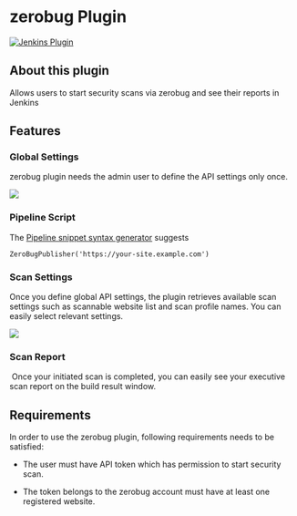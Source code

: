 zerobug Plugin
====================

[![Jenkins Plugin](https://img.shields.io/jenkins/plugin/v/zerobug.svg?color=red)](https://plugins.jenkins.io/zerobug)

## About this plugin

Allows users to start security scans via zerobug and see their
reports in Jenkins 

## Features

### Global Settings

zerobug plugin needs the admin user to define the API settings
only once.

![](wiki/global_config.png)

### Pipeline Script

The [Pipeline snippet syntax generator](https://www.jenkins.io/redirect/pipeline-snippet-generator) suggests

```
ZeroBugPublisher('https://your-site.example.com')
```

### Scan Settings

Once you define global API settings, the plugin retrieves available
scan settings such as scannable website list and scan profile names. You
can easily select relevant settings.

![](wiki/post_build_action.png)
  
### Scan Report

 Once your initiated scan is completed, you can easily see your
executive scan report on the build result window.


## Requirements

In order to use the zerobug plugin, following requirements
needs to be satisfied:

-   The user must have API token which has permission to start security
    scan.

-   The token belongs to the zerobug account must have at least one
    registered website. 


